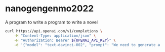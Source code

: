 # nanogengenmo2022
A program to write a program to write a novel


```bash
curl https://api.openai.com/v1/completions \
    -H "Content-Type: application/json" \
    -H "Authorization: Bearer ${OPENAI_API_KEY}" \
    -d '{"model": "text-davinci-002", "prompt": "We need to generate a novel of 50,000 words!! Write your output in the form of a python program.", "max_tokens": 4000, "temperature": 0.7}'
```    
